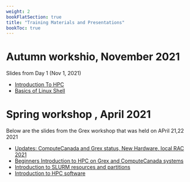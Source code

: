 ```yaml
---
weight: 2
bookFlatSection: true
title: "Training Materials and Presentations"
bookToc: true
---
```


# Autumn workshio, November 2021

Slides from Day 1 (Nov 1, 2021)
 * [Introduction To HPC](/doc/Introduction-to-HPC-Basics.pptx%20(1).pdf)
 * [Basics of Linux Shell](/doc/Linux%20shell%20basics%202021%20-Grigory-2.pdf)

# Spring workshop , April 2021

Below are the slides from the Grex workshop that was held on APril 21,22 2021

 * [Updates: ComputeCanada and Grex status, New Hardware, local RAC 2021](/doc/Grex-Updates-Spring2021.pdf)
 * [Beginners Introduction to HPC on Grex and ComputeCanada systems](/doc/Introduction-to-HPC-2021.pdf)
 * [Introduction to SLURM resources and partitions](/doc/Introduction-SLURM-resources-and-Partitions-2021.pdf)
 * [Introduction to HPC software](/doc/Introduction-HPC-Software-2021.pdf)
